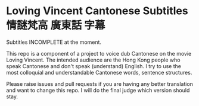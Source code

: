 # Loving Vincent Cantonese Subtitles 情謎梵高 廣東話 字幕

Subtitles INCOMPLETE at the moment.

This repo is a component of a project to voice dub Cantonese on the movie Loving Vincent.
The intended audience are the Hong Kong people who speak Cantonese and don't speak (understand) English. I try to use the most colloquial and understandable Cantonese words, sentence structures.

Please raise issues and pull requests if you are having any better translation and want to change this repo. I will do the final judge which version should stay.
